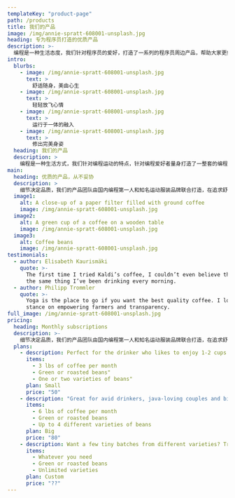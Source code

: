 ```yaml
---
templateKey: "product-page"
path: /products
title: 我们的产品
image: /img/annie-spratt-608001-unsplash.jpg
heading: 专为程序员打造的优质产品
description: >-
  编程是一种生活态度，我们针对程序员的爱好，打造了一系列的程序员周边产品，帮助大家更好的享受编程。
intro:
  blurbs:
    - image: /img/annie-spratt-608001-unsplash.jpg
      text: >
        舒适随身，美由心生
    - image: /img/annie-spratt-608001-unsplash.jpg
      text: >
        轻轻放飞心情
    - image: /img/annie-spratt-608001-unsplash.jpg
      text: >
        运行于一体的融入
    - image: /img/annie-spratt-608001-unsplash.jpg
      text: >
        修出完美身姿
  heading: 我们的产品
  description: >
    编程是一种生活方式，我们针对编程运动的特点，针对编程爱好者量身打造了一整套的编程配套产品，帮助大家更好的体验编程运动，愉快生活，享受编程。
main:
  heading: 优质的产品，从不妥协
  description: >
    细节决定品质，我们的产品团队由国内编程第一人和知名运动服装品牌联合打造，在追求舒适度的同时，更适合编程运动，让爱好者更好的进行编程运动，享受编程带来的快乐。
  image1:
    alt: A close-up of a paper filter filled with ground coffee
    image: /img/annie-spratt-608001-unsplash.jpg
  image2:
    alt: A green cup of a coffee on a wooden table
    image: /img/annie-spratt-608001-unsplash.jpg
  image3:
    alt: Coffee beans
    image: /img/annie-spratt-608001-unsplash.jpg
testimonials:
  - author: Elisabeth Kaurismäki
    quote: >-
      The first time I tried Kaldi’s coffee, I couldn’t even believe that was
      the same thing I’ve been drinking every morning.
  - author: Philipp Trommler
    quote: >-
      Yoga is the place to go if you want the best quality coffee. I love their
      stance on empowering farmers and transparency.
full_image: /img/annie-spratt-608001-unsplash.jpg
pricing:
  heading: Monthly subscriptions
  description: >-
    细节决定品质，我们的产品团队由国内编程第一人和知名运动服装品牌联合打造，在追求舒适度的同时，更适合编程运动，让爱好者更好的进行编程运动，享受编程带来的快乐。
  plans:
    - description: Perfect for the drinker who likes to enjoy 1-2 cups per day.
      items:
        - 3 lbs of coffee per month
        - Green or roasted beans"
        - One or two varieties of beans"
      plan: Small
      price: "50"
    - description: "Great for avid drinkers, java-loving couples and bigger crowds"
      items:
        - 6 lbs of coffee per month
        - Green or roasted beans
        - Up to 4 different varieties of beans
      plan: Big
      price: "80"
    - description: Want a few tiny batches from different varieties? Try our custom plan
      items:
        - Whatever you need
        - Green or roasted beans
        - Unlimited varieties
      plan: Custom
      price: "??"
---
```

